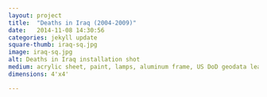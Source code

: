 ```yaml
---
layout: project
title:  "Deaths in Iraq (2004-2009)"
date:   2014-11-08 14:30:56
categories: jekyll update
square-thumb: iraq-sq.jpg
image: iraq-sq.jpg
alt: Deaths in Iraq installation shot
medium: acrylic sheet, paint, lamps, aluminum frame, US DoD geodata leaked by WikiLeaks
dimensions: 4'x4'

---
```



